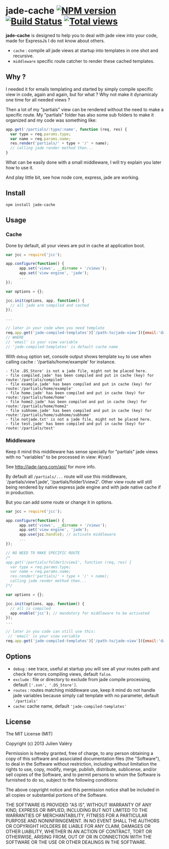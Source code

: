# jade-cache [![NPM version](https://badge.fury.io/js/jade-cache.png)](http://badge.fury.io/js/jade-cache) [![Build Status](https://travis-ci.org/darul75/jade-cache.png?branch=master)](https://travis-ci.org/darul75/jade-cache) [![Total views](https://sourcegraph.com/api/repos/github.com/darul75/jade-cache/counters/views.png)](https://sourcegraph.com/github.com/darul75/jade-cache)

**jade-cache** is designed to help you to deal with jade view into your code, made for ExpressJs I do not know about others.

* `cache` : compile all jade views at startup into templates in one shot and recursive.
* `middleware` specific route catcher to render these cached templates.

## Why ?

I needed it for emails templating and started by simply compile specific view in code, again and again, but for what ? Why not make it dynamicaly one time for all needed views ?

Then a lot of my "partials" view can be rendered without the need to make a specific route. My "partials" folder has also some sub folders to make it organized and my code was something like:

```javascript
app.get('/partials/:type/:name', function (req, res) {
  var type = req.params.type;
  var name = req.params.name;
  res.render('partials/' + type + '/' + name);
  // calling jade render method then...
}
```

What can be easily done with a small middleware, I will try explain you later how to use it.

And play little bit, see how node core, express, jade are working.

## Install

~~~
npm install jade-cache
~~~

## Usage

### Cache

Done by default, all your views are put in cache at application boot.

```javascript
var jcc = require('jcc');

app.configure(function() {
      app.set('views', __dirname + '/views');
      app.set('view engine', 'jade');
      ...
});

var options = {};

jcc.init(options, app, function() {
  // all jade are compiled and cached
});

...

// later in your code when you need template
req.app.get('jade-compiled-templates')['/path-to/jade-view']({email:'darul75@gmail.com'});  
// WHERE
// 'email' is your view variable
// 'jade-compiled-templates' is default cache name
```
With `debug` option set, console output shows template `key` to use when calling cache : '/partials/home/example' for instance.

```
- file .DS_Store' is not a jade file, might not be placed here.
- file compiled.jade' has been compiled and put in cache (key) for route:'/partials/compiled'
- file example.jade' has been compiled and put in cache (key) for route:'/partials/home/example'
- file home.jade' has been compiled and put in cache (key) for route:'/partials/home/home'
- file home2.jade' has been compiled and put in cache (key) for route:'/partials/home/home2'
- file subhome.jade' has been compiled and put in cache (key) for route:'/partials/home/subhome/subhome'
- file notjade.txt' is not a jade file, might not be placed here.
- file test.jade' has been compiled and put in cache (key) for route:'/partials/test'
```

### Middleware

Keep it mind this middleware has sense specially for "partials" jade views with no "variables" to be processed in view: #{var}

See http://jade-lang.com/api/ for more info.

By default all `/partials/...` route will use this middleware, `/partials/view1.jade', '/partials/folder1/view2'. Other view route will still being rendered by native express jade engine and with jade native cache if in production.

But you can add some route or change it in options.

```javascript
var jcc = require('jcc');

app.configure(function() {
      app.set('views', __dirname + '/views');
      app.set('view engine', 'jade');
      app.use(jcc.handle); // activate middleware
      ...
});

// NO NEED TO MAKE SPECIFIC ROUTE 
/*
app.get('/partials/folder1/view1', function (req, res) {
  var type = req.params.type;
  var name = req.params.name;
  res.render('partials/' + type + '/' + name);
  calling jade render method then...
}*/

var options = {};

jcc.init(options, app, function() {
  // all is compiled
  app.enable('jcc'); // mandatory for middleware to be activated
});
...

// later in you code can still use this:
 // 'email' is your view variable
req.app.get('jade-compiled-templates')['/path-to/jade-view']({email:'darul75@gmail.com'});
```

## Options

- `debug` : see trace, useful at startup you will see all your routes path and check for errors compiling views, default `false`.
- `exclude` : file or directory to exclude from jade compile processing, default `['.svn', '.DS_Store']`.
- `routes` : routes matching middleware use, keep it mind do not handle jade variables because simply call template with no parameter, default `'/partials'`
- `cache`: cache name, default `'jade-compiled-templates'`  

## License

The MIT License (MIT)

Copyright (c) 2013 Julien Valéry

Permission is hereby granted, free of charge, to any person obtaining a copy
of this software and associated documentation files (the "Software"), to deal
in the Software without restriction, including without limitation the rights
to use, copy, modify, merge, publish, distribute, sublicense, and/or sell
copies of the Software, and to permit persons to whom the Software is
furnished to do so, subject to the following conditions:

The above copyright notice and this permission notice shall be included in
all copies or substantial portions of the Software.

THE SOFTWARE IS PROVIDED "AS IS", WITHOUT WARRANTY OF ANY KIND, EXPRESS OR
IMPLIED, INCLUDING BUT NOT LIMITED TO THE WARRANTIES OF MERCHANTABILITY,
FITNESS FOR A PARTICULAR PURPOSE AND NONINFRINGEMENT. IN NO EVENT SHALL THE
AUTHORS OR COPYRIGHT HOLDERS BE LIABLE FOR ANY CLAIM, DAMAGES OR OTHER
LIABILITY, WHETHER IN AN ACTION OF CONTRACT, TORT OR OTHERWISE, ARISING FROM,
OUT OF OR IN CONNECTION WITH THE SOFTWARE OR THE USE OR OTHER DEALINGS IN
THE SOFTWARE.
